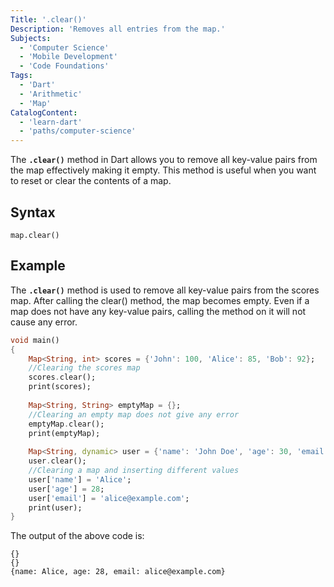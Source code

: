 ```yaml
---
Title: '.clear()'
Description: 'Removes all entries from the map.'
Subjects:
  - 'Computer Science'
  - 'Mobile Development'
  - 'Code Foundations'
Tags:
  - 'Dart'
  - 'Arithmetic'
  - 'Map'
CatalogContent:
  - 'learn-dart'
  - 'paths/computer-science'
---
```


The **`.clear()`** method in Dart allows you to remove all key-value pairs from the map effectively making it empty. This method is useful when you want to reset or clear the contents of a map.

## Syntax

```pseudo
map.clear()
```

## Example

The **`.clear()`** method is used to remove all key-value pairs from the scores map. After calling the clear() method, the map becomes empty. Even if a map does not have any key-value pairs, calling the method on it will not cause any error.

```dart
void main()
{
    Map<String, int> scores = {'John': 100, 'Alice': 85, 'Bob': 92};
    //Clearing the scores map
    scores.clear();
    print(scores);
    
    Map<String, String> emptyMap = {};
    //Clearing an empty map does not give any error
    emptyMap.clear();
    print(emptyMap);
    
    Map<String, dynamic> user = {'name': 'John Doe', 'age': 30, 'email': 'john@example.com'};
    user.clear();
    //Clearing a map and inserting different values
    user['name'] = 'Alice';
    user['age'] = 28;
    user['email'] = 'alice@example.com';
    print(user);
}
```

The output of the above code is:

```shell
{}
{}
{name: Alice, age: 28, email: alice@example.com}
```